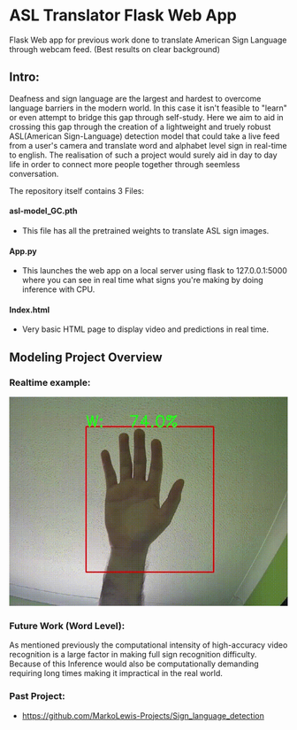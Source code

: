 # ASL Translator Flask Web App
Flask Web app for previous work done to translate American Sign Language through webcam feed. (Best results on clear background)

## Intro:
Deafness and sign language are the largest and hardest to overcome language barriers in the modern world. In this case it isn't feasible to "learn" or even attempt to 
bridge this gap through self-study. Here we aim to aid in crossing this gap through the creation of a lightweight and truely robust ASL(American Sign-Language) 
detection model that could take a live feed from a user's camera and translate word and alphabet level sign in real-time to english. The realisation of such a project 
would surely aid in day to day life in order to connect more people together through seemless conversation.

The repository itself contains 3 Files:

#### asl-model_GC.pth
- This file has all the pretrained weights to translate ASL sign images.

#### App.py
- This launches the web app on a local server using flask to 127.0.0.1:5000 where you can see in real time what signs you're making by doing inference with CPU.

#### Index.html 
- Very basic HTML page to display video and predictions in real time.

## Modeling Project Overview

### Realtime example:

![alt text](https://github.com/MarkoLewis-Projects/Sign_language_detection/blob/main/hand_detection_clipped.gif "Resnet34 detection")

### Future Work (Word Level):

As mentioned previously the computational intensity of high-accuracy video recognition is a large factor in making full sign recognition difficulty.
Because of this Inference would also be computationally demanding requiring long times making it impractical in the real world.

### Past Project:

- https://github.com/MarkoLewis-Projects/Sign_language_detection
